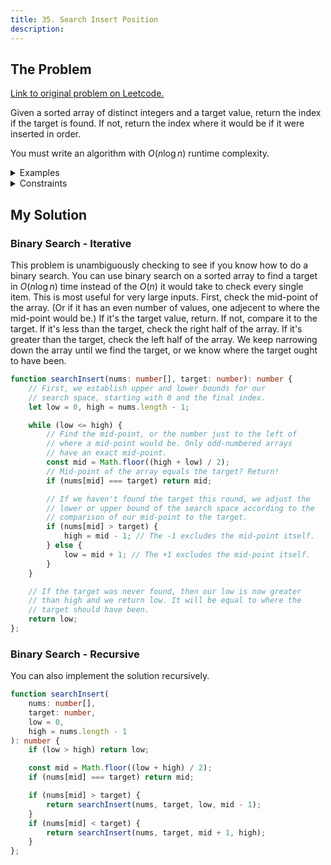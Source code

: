 ```yaml
---
title: 35. Search Insert Position
description: 
---
```


## The Problem

[Link to original problem on Leetcode.](https://leetcode.com/problems/search-insert-position/)

Given a sorted array of distinct integers and a target value, return the index if the target is found. If not, return the index where it would be if it were inserted in order.

You must write an algorithm with $O(n \log n)$ runtime complexity.

<details>
<summary>Examples</summary>

Example 1:

```
Input: nums = [1,3,5,6], target = 5
Output: 2
```

Example 2:

```
Input: nums = [1,3,5,6], target = 2
Output: 1
```

Example 3:

```
Input: nums = [1,3,5,6], target = 7
Output: 4
```
</details>

<details>
<summary>Constraints</summary>

- 1 ≤ `nums.length` ≤ 10<sup>4</sup>
- -10<sup>4</sup> ≤ `nums[i]` ≤ 10<sup>4</sup>
- `nums` contains distinct values sorted in ascending order.
- -10<sup>4</sup> ≤ `target` ≤ 10<sup>4</sup>

</details>

## My Solution

### Binary Search - Iterative

This problem is unambiguously checking to see if you know how to do a binary search. You can use binary search on a sorted array to find a target in $O(n \log n)$ time instead of the $O(n)$ it would take to check every single item. This is most useful for very large inputs. First, check the mid-point of the array. (Or if it has an even number of values, one adjecent to where the mid-point would be.) If it's the target value, return. If not, compare it to the target. If it's less than the target, check the right half of the array. If it's greater than the target, check the left half of the array. We keep narrowing down the array until we find the target, or we know where the target ought to have been.

```typescript
function searchInsert(nums: number[], target: number): number {
	// First, we establish upper and lower bounds for our
	// search space, starting with 0 and the final index.
	let low = 0, high = nums.length - 1;

	while (low <= high) {
		// Find the mid-point, or the number just to the left of
		// where a mid-point would be. Only odd-numbered arrays
		// have an exact mid-point.
		const mid = Math.floor((high + low) / 2);
		// Mid-point of the array equals the target? Return!
		if (nums[mid] === target) return mid;

		// If we haven't found the target this round, we adjust the
		// lower or upper bound of the search space according to the
		// comparison of our mid-point to the target.
		if (nums[mid] > target) {
			high = mid - 1; // The -1 excludes the mid-point itself.
		} else {
			low = mid + 1; // The +1 excludes the mid-point itself.
		}
	}

	// If the target was never found, then our low is now greater
	// than high and we return low. It will be equal to where the
	// target should have been.
	return low;
};
```

### Binary Search - Recursive

You can also implement the solution recursively.

```typescript
function searchInsert(
	nums: number[],
	target: number,
	low = 0,
	high = nums.length - 1
): number {
	if (low > high) return low;

	const mid = Math.floor((low + high) / 2);
	if (nums[mid] === target) return mid;

	if (nums[mid] > target) {
		return searchInsert(nums, target, low, mid - 1);
	}
	if (nums[mid] < target) {
		return searchInsert(nums, target, mid + 1, high);
	}
};
```
